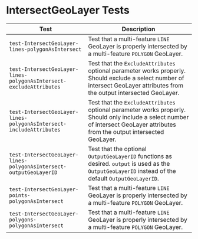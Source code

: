 # IntersectGeoLayer Tests

|Test|Description|
|----|-----|
|`test-IntersectGeoLayer-lines-polygonAsIntersect`|Test that a multi-feature `LINE` GeoLayer is properly intersected by a multi-feature `POLYGON` GeoLayer.|
|`test-IntersectGeoLayer-lines-polygonAsIntersect-excludeAttributes`|Test that the `ExcludeAttributes` optional parameter works properly. Should exclude a select number of intersect GeoLayer  attributes from the output intersected GeoLayer.|
|`test-IntersectGeoLayer-lines-polygonAsIntersect-includeAttributes`|Test that the `ExcludeAttributes` optional parameter works properly. Should only include a select number of intersect GeoLayer  attributes from the output intersected GeoLayer.|
|`test-IntersectGeoLayer-lines-polygonAsIntersect-outputGeoLayerID`|Test that the optional `OutputGeoLayerID` functions as desired. `output` is used as the `OutputGeoLayerID` instead of the default `OutputGeoLayerID`.|
|`test-IntersectGeoLayer-points-polygonAsIntersect`|Test that a multi-feature `LINE` GeoLayer is properly intersected by a multi-feature `POLYGON` GeoLayer.|
|`test-IntersectGeoLayer-polygons-polygonAsIntersect`|Test that a multi-feature `LINE` GeoLayer is properly intersected by a multi-feature `POLYGON` GeoLayer.|
